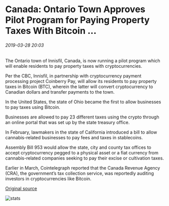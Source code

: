 # Canada: Ontario Town Approves Pilot Program for Paying Property Taxes With Bitcoin ...

###### 2019-03-28 20:03

The Ontario town of Innisfil, Canada, is now running a pilot program which will enable residents to pay property taxes with cryptocurrencies.

Per the CBC, Innisfil, in partnership with cryptocurrency payment processing project Coinberry Pay, will allow its residents to pay property taxes in Bitcoin (BTC), wherein the latter will convert cryptocurrency to Canadian dollars and transfer payments to the town.

In the United States, the state of Ohio became the first to allow businesses to pay taxes using Bitcoin.

Businesses are allowed to pay 23 different taxes using the crypto through an online portal that was set up by the state treasury office.

In February, lawmakers in the state of California introduced a bill to allow cannabis-related businesses to pay fees and taxes in stablecoins.

Assembly Bill 953 would allow the state, city and county tax offices to accept cryptocurrency pegged to a physical asset or a fiat currency from cannabis-related companies seeking to pay their excise or cultivation taxes.

Earlier in March, Cointelegraph reported that the Canada Revenue Agency (CRA), the government’s tax collection service, was reportedly auditing investors in cryptocurrencies like Bitcoin.

[Original source](https://cointelegraph.com/news/canada-ontario-town-approves-pilot-program-for-paying-property-taxes-with-bitcoin)

![stats](https://c.statcounter.com/11760860/0/a89fa40b/1/ "stats")